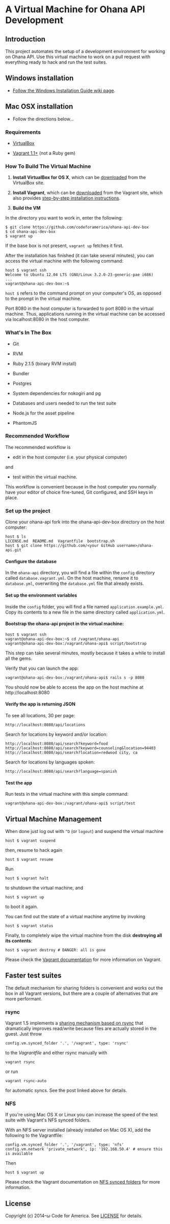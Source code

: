 # A Virtual Machine for Ohana API Development

## Introduction
This project automates the setup of a development environment for working on Ohana API. Use this virtual machine to work on a pull request with everything ready to hack and run the test suites.

## Windows installation
* [Follow the Windows Installation Guide wiki page](https://github.com/codeforamerica/ohana-api-dev-box/wiki/Ohana-API-virtual-machine-installation-guide-for-Windows).

## Mac OSX installation
* Follow the directions below...

### Requirements
* [VirtualBox](https://www.virtualbox.org)

* [Vagrant 1.1+](http://vagrantup.com) (not a Ruby gem)

### How To Build The Virtual Machine
1. **Install VirtualBox for OS X**, which can be [downloaded](https://www.virtualbox.org/wiki/Downloads) from the VirtualBox site.

2. **Install Vagrant**, which can be [downloaded](http://www.vagrantup.com/downloads.html) from the Vagrant site, which also provides [step-by-step installation instructions](http://docs.vagrantup.com/v2/getting-started/index.html).

3. **Build the VM**

  In the directory you want to work in, enter the following:

  ```
  $ git clone https://github.com/codeforamerica/ohana-api-dev-box
  $ cd ohana-api-dev-box
  $ vagrant up
  ```

If the base box is not present, `vagrant up` fetches it first.

After the installation has finished (it can take several minutes), you can access the virtual machine with the following command:

    host $ vagrant ssh
    Welcome to Ubuntu 12.04 LTS (GNU/Linux 3.2.0-23-generic-pae i686)
    ...
    vagrant@ohana-api-dev-box:~$

`host $` refers to the command prompt on your computer's OS, as opposed to the prompt in the virtual machine.

Port 8080 in the host computer is forwarded to port 8080 in the virtual machine. Thus, applications running in the virtual machine can be accessed via localhost:8080 in the host computer.

### What's In The Box
* Git

* RVM

* Ruby 2.1.5 (binary RVM install)

* Bundler

* Postgres

* System dependencies for nokogiri and pg

* Databases and users needed to run the test suite

* Node.js for the asset pipeline

* PhantomJS

### Recommended Workflow
The recommended workflow is

* edit in the host computer (i.e. your physical computer)

and

* test within the virtual machine.

This workflow is convenient because in the host computer you normally have your editor of choice fine-tuned, Git configured, and SSH keys in place.

### Set up the project
Clone your ohana-api fork into the ohana-api-dev-box directory on the host computer:

    host $ ls
    LICENSE.md  README.md  Vagrantfile  bootstrap.sh
    host $ git clone https://github.com/<your GitHub username>/ohana-api.git

#### Configure the database

In the `ohana-api` directory, you will find a file within the `config` directory called `database.vagrant.yml`. On the host machine, rename it to `database.yml`, overwriting the `database.yml` file that already exists.

#### Set up the environment variables

Inside the `config` folder, you will find a file named `application.example.yml`. Copy its contents to a new file in the same directory called `application.yml`.

#### Bootstrap the ohana-api project in the virtual machine:

    host $ vagrant ssh
    vagrant@ohana-api-dev-box:~$ cd /vagrant/ohana-api
    vagrant@ohana-api-dev-box:/vagrant/ohana-api$ script/bootstrap

This step can take several minutes, mostly because it takes a while to install all the gems.

Verify that you can launch the app:

    vagrant@ohana-api-dev-box:/vagrant/ohana-api$ rails s -p 8080

You should now be able to access the app on the host machine at
http://localhost:8080

#### Verify the app is returning JSON
To see all locations, 30 per page:

    http://localhost:8080/api/locations

Search for locations by keyword and/or location:

    http://localhost:8080/api/search?keyword=food
    http://localhost:8080/api/search?keyword=counseling&location=94403
    http://localhost:8080/api/search?location=redwood city, ca

Search for locations by languages spoken:

    http://localhost:8080/api/search?language=spanish

#### Test the app

Run tests in the virtual machine with this simple command:

    vagrant@ohana-api-dev-box:/vagrant/ohana-api$ script/test

## Virtual Machine Management

When done just log out with `^D` (or `logout`) and suspend the virtual machine

    host $ vagrant suspend

then, resume to hack again

    host $ vagrant resume

Run

    host $ vagrant halt

to shutdown the virtual machine, and

    host $ vagrant up

to boot it again.

You can find out the state of a virtual machine anytime by invoking

    host $ vagrant status

Finally, to completely wipe the virtual machine from the disk **destroying all its contents**:

    host $ vagrant destroy # DANGER: all is gone

Please check the [Vagrant documentation](http://docs.vagrantup.com/v2/) for more information on Vagrant.

## Faster test suites

The default mechanism for sharing folders is convenient and works out the box in
all Vagrant versions, but there are a couple of alternatives that are more
performant.

### rsync

Vagrant 1.5 implements a [sharing mechanism based on rsync](https://www.vagrantup.com/blog/feature-preview-vagrant-1-5-rsync.html)
that dramatically improves read/write because files are actually stored in the
guest. Just throw

    config.vm.synced_folder '.', '/vagrant', type: 'rsync'

to the _Vagrantfile_ and either rsync manually with

    vagrant rsync

or run

    vagrant rsync-auto

for automatic syncs. See the post linked above for details.

### NFS

If you're using Mac OS X or Linux you can increase the speed of the test suite with Vagrant's NFS synced folders.

With an NFS server installed (already installed on Mac OS X), add the following to the Vagrantfile:

    config.vm.synced_folder '.', '/vagrant', type: 'nfs'
    config.vm.network 'private_network', ip: '192.168.50.4' # ensure this is available

Then

    host $ vagrant up

Please check the Vagrant documentation on [NFS synced folders](http://docs.vagrantup.com/v2/synced-folders/nfs.html) for more information.

## License

Copyright (c) 2014–<i>ω</i> Code for America. See [LICENSE](https://github.com/codeforamerica/ohana-api-dev-box/blob/master/LICENSE.md) for details.
